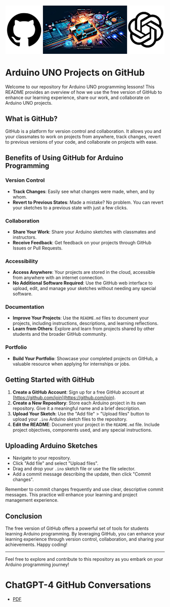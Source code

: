 ![Banner Image](GitHubArduino3.png)
# Arduino UNO Projects on GitHub

Welcome to our repository for Arduino UNO programming lessons! This README provides an overview of how we use the free version of GitHub to enhance our learning experience, share our work, and collaborate on Arduino UNO projects.

## What is GitHub?

GitHub is a platform for version control and collaboration. It allows you and your classmates to work on projects from anywhere, track changes, revert to previous versions of your code, and collaborate on projects with ease.

## Benefits of Using GitHub for Arduino Programming

### Version Control
- **Track Changes**: Easily see what changes were made, when, and by whom.
- **Revert to Previous States**: Made a mistake? No problem. You can revert your sketches to a previous state with just a few clicks.

### Collaboration
- **Share Your Work**: Share your Arduino sketches with classmates and instructors.
- **Receive Feedback**: Get feedback on your projects through GitHub Issues or Pull Requests.

### Accessibility
- **Access Anywhere**: Your projects are stored in the cloud, accessible from anywhere with an internet connection.
- **No Additional Software Required**: Use the GitHub web interface to upload, edit, and manage your sketches without needing any special software.

### Documentation
- **Improve Your Projects**: Use the `README.md` files to document your projects, including instructions, descriptions, and learning reflections.
- **Learn from Others**: Explore and learn from projects shared by other students and the broader GitHub community.

### Portfolio
- **Build Your Portfolio**: Showcase your completed projects on GitHub, a valuable resource when applying for internships or jobs.

## Getting Started with GitHub

1. **Create a GitHub Account**: Sign up for a free GitHub account at [https://github.com/join](https://github.com/join).
2. **Create a New Repository**: Store each Arduino project in its own repository. Give it a meaningful name and a brief description.
3. **Upload Your Sketch**: Use the "Add file" > "Upload files" button to upload your `.ino` Arduino sketch files to the repository.
4. **Edit the README**: Document your project in the `README.md` file. Include project objectives, components used, and any special instructions.

## Uploading Arduino Sketches

- Navigate to your repository.
- Click "Add file" and select "Upload files".
- Drag and drop your `.ino` sketch file or use the file selector.
- Add a commit message describing the update, then click "Commit changes".

Remember to commit changes frequently and use clear, descriptive commit messages. This practice will enhance your learning and project management experience.

## Conclusion

The free version of GitHub offers a powerful set of tools for students learning Arduino programming. By leveraging GitHub, you can enhance your learning experience through version control, collaboration, and sharing your achievements. Happy coding!

---
Feel free to explore and contribute to this repository as you embark on your Arduino programming journey!

# ChatGPT-4 GitHub Conversations

+ [PDF](GitHub_ChatGPT4.pdf)
